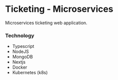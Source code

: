 # Ticketing - Microservices

Microservices ticketing web application.

### Technology

- Typescript
- NodeJS
- MongoDB
- Nextjs
- Docker
- Kubernetes (k8s)
